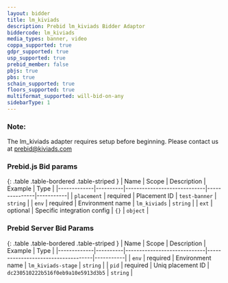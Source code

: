```yaml
---
layout: bidder
title: lm_kiviads
description: Prebid lm_kiviads Bidder Adaptor
biddercode: lm_kiviads
media_types: banner, video
coppa_supported: true
gdpr_supported: true
usp_supported: true
prebid_member: false
pbjs: true
pbs: true
schain_supported: true
floors_supported: true
multiformat_supported: will-bid-on-any
sidebarType: 1
---
```


### Note:

The lm_kiviads adapter requires setup before beginning. Please contact us at prebid@kiviads.com


### Prebid.js Bid params

{: .table .table-bordered .table-striped }
| Name        | Scope    | Description                 | Example       | Type      |
|-------------|----------|-----------------------------|---------------|-----------|
| `placement` | required | Placement ID                | `test-banner` | `string`  |
| `env`       | required | Environment name            | `lm_kiviads`  | `string`  |
| `ext`       | optional | Specific integration config | `{}`          | `object`  |

### Prebid Server Bid Params

{: .table .table-bordered .table-striped }
| Name        | Scope    | Description                 | Example                            | Type      |
|-------------|----------|-----------------------------|------------------------------------|-----------|
| `env`       | required | Environment name            | `lm_kiviads-stage`                 | `string`  |
| `pid`       | required | Uniq placement ID           | `dc230510222b516f0eb9a10e5913d3b5` | `string`  |
